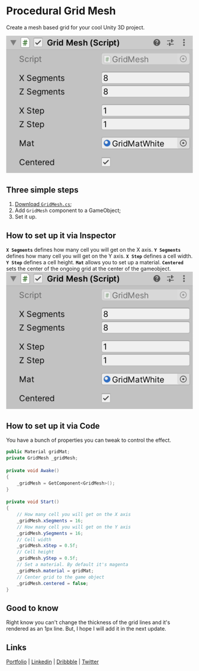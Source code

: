 # Procedural Grid Mesh
Create a mesh based grid for your cool Unity 3D project.


![Grid Mesh Demo 1](/Images/gridMeshUnityInspector.png)

## Three simple steps
1. [Download `GridMesh.cs`](https://raw.githubusercontent.com/Volorf/Hover3D.js/master/hover3D.js);
2. Add `GridMesh` component to a GameObject;
3. Set it up.

<!-- 🔥 [YouTube Tutorial](https://youtube.com/) -->

## How to set up it via Inspector
**`X Segments`** defines how many cell you will get on the X axis.
**`Y Segments`** defines how many cell you will get on the Y axis.
**`X Step`** defines a cell width.
**`Y Step`** defines a cell height.
**`Mat`** allows you to set up a material.
**`Centered`** sets the center of the ongoing grid at the center of the gameobject.
![Grid Mesh Unity 3D Inspector](/Images/gridMeshUnityInspector.png)

## How to set up it via Code
You have a bunch of properties you can tweak to control the effect.
```csharp
public Material gridMat;
private GridMesh _gridMesh;

private void Awake() 
{
    _gridMesh = GetComponent<GridMesh>();
}

private void Start()
{
    // How many cell you will get on the X axis
    _gridMesh.xSegments = 16;
    // How many cell you will get on the Y axis
    _gridMesh.ySegments = 16;
    // Cell width
    _gridMesh.xStep = 0.5f;
    // Cell height
    _gridMesh.yStep = 0.5f;
    // Set a material. By default it's magenta
    _gridMesh.material = gridMat;
    // Center grid to the game object
    _gridMesh.centered = false;
}
```

## Good to know
Right know you can't change the thickness of the grid lines and it's rendered as an 1px line. But, I hope I will add it in the next update.

## Links
[Portfolio](https://olegfrolov.design/) | [Linkedin](https://www.linkedin.com/in/oleg-frolov-6a6a4752/) | [Dribbble](https://dribbble.com/Volorf) | [Twitter](https://www.twitter.com/volorf) 

